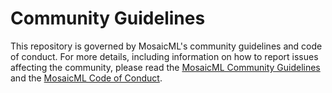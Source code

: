 # Community Guidelines

This repository is governed by MosaicML's community guidelines and code of conduct. 
For more details, including information on how to report issues affecting the community, please read the
[MosaicML Community Guidelines](https://docs.google.com/document/d/1h8S9x9bCTsA_H8ourZJy3SQVWy-6z7i28TP5rcZt8RI/edit) and the [MosaicML Code of Conduct](https://docs.google.com/document/d/1aCaMLO65qfMaqP3uDYiUsTauMvBrSKd7qgeYqz458Ew/edit).
